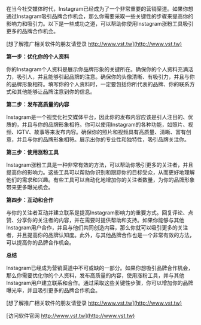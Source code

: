 在当今社交媒体时代，Instagram已经成为了一个非常重要的营销渠道。如果你想通过Instagram吸引品牌合作机会，那么你需要采取一些关键性的步骤来提高你的影响力和吸引力。以下是一些成功之道，可以帮助你使用Instagram涨粉工具吸引更多的品牌合作机会。

[想了解推广相关软件的朋友请登录 http://www.vst.tw](http://www.vst.tw)

**第一步：优化你的个人资料**

你的Instagram个人资料是展示你品牌形象的关键所在。确保你的个人资料充满活力，吸引人，并且能够引起品牌的注意。确保你的头像清晰、有吸引力，并且与你的品牌形象相符。填写你的个人资料时，一定要包括你所代表的品牌、你的联系方式和其他能够让品牌注意到你的信息。

**第二步：发布高质量的内容**

Instagram是一个视觉化社交媒体平台，因此你的发布内容应该是引人注目的、优质的，并且与你的品牌形象相符。你可以使用Instagram的各种功能，如照片、视频、IGTV、故事等来发布内容。确保你的照片和视频具有高质量、清晰、富有创意，并且与你的品牌形象相符。展示出你的专业性和独特性，吸引品牌关注你。

**第三步：使用涨粉工具**

Instagram涨粉工具是一种非常有效的方法，可以帮助你吸引更多的关注者，并且提高你的影响力。这些工具可以帮助你识别和跟踪你的目标受众，从而更好地理解他们的需求和兴趣。有些工具可以自动化地增加你的关注者数量，为你的品牌形象带来更多曝光机会。

**第四步：互动和合作**

与你的关注者互动并建立联系是提高Instagram影响力的重要方式。回复评论、点赞、分享你的关注者的内容，并在需要时提供帮助和支持。如果你能够与其他Instagram用户合作，并且与他们共同创造内容，那么你就可以吸引更多的关注者，并且提高你的品牌认知度。此外，与其他品牌合作也是一个非常有效的方法，可以提高你的品牌合作机会。

**总结**

Instagram已经成为营销渠道中不可或缺的一部分。如果你想吸引品牌合作机会，那么你需要优化你的个人资料，发布高质量的内容，使用涨粉工具，并与其他Instagram用户建立联系和合作。通过采取这些关键性步骤，你可以增加你的品牌曝光率，并且吸引更多的品牌合作机会。

[想了解推广相关软件的朋友请登录 http://www.vst.tw](http://www.vst.tw)


[访问软件官网 http://www.vst.tw](http://www.vst.tw)
